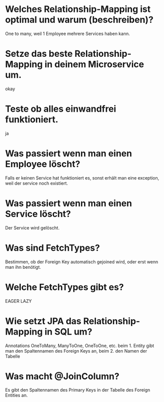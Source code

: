 # Welches Relationship-Mapping ist optimal und warum (beschreiben)?

One to many, weil 1 Employee mehrere Services haben kann.

# Setze das beste Relationship-Mapping in deinem Microservice um.

okay

# Teste ob alles einwandfrei funktioniert.

ja

# Was passiert wenn man einen Employee löscht?

Falls er keinen Service hat funktioniert es, sonst erhält man eine exception, weil der service noch existiert.

# Was passiert wenn man einen Service löscht?

Der Service wird gelöscht.

# Was sind FetchTypes?

Bestimmen, ob der Foreign Key automatisch gejoined wird, oder erst wenn man ihn benötigt.

# Welche FetchTypes gibt es?

EAGER
LAZY

# Wie setzt JPA das Relationship-Mapping in SQL um?

Annotations OneToMany, ManyToOne, OneToOne, etc.
beim 1. Entity gibt man den Spaltennamen des Foreign Keys an, beim 2. den Namen der Tabelle

# Was macht @JoinColumn?

Es gibt den Spaltennamen des Primary Keys in der Tabelle des Foreign Entities an.
